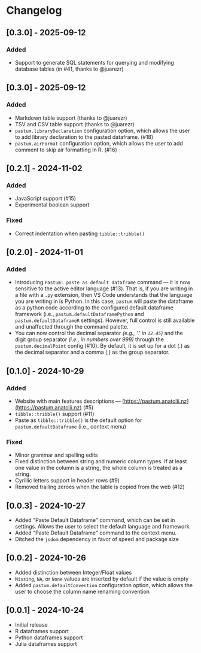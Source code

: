 # Changelog

<!-- Check [Keep a Changelog](http://keepachangelog.com/) for recommendations on how to structure this file. -->

## [0.3.0] - 2025-09-12

### Added
- Support to generate SQL statements for querying and modifying database tables (in #41, thanks to @juarezr)

## [0.3.0] - 2025-09-12

### Added

- Markdown table support (thanks to @juarezr)
- TSV and CSV table support (thanks to @juarezr)
- `pastum.libraryDeclaration` configuration option, which allows the user to add library declaration to the pasted dataframe. (#18)
- `pastum.airFormat` configuration option, which allows the user to add comment to skip air formatting in R. (#16)

## [0.2.1] - 2024-11-02

### Added

- JavaScript support (#15)
- Experimental boolean support

### Fixed

- Correct indentation when pasting `tibble::tribble()`

## [0.2.0] - 2024-11-01

### Added

- Introducing `Pastum: paste as default dataframe` command — it is now sensitive to the active editor language (#13). That is, if you are writing in a file with a `.py` extension, then VS Code understands that the language you are writing in is Python. In this case, `pastum` will paste the dataframe as a python code according to the configured default dataframe framework (i.e., `pastum.defaultDataframePython` and `pastum.defaultDataframeR` settings). However, full control is still available and unaffected through the command palette.
- You can now control the decimal separator _(e.g., '.' in `12.45`)_ and the digit group separator _(i.e., in numbers over 999)_ through the `pastum.decimalPoint` config (#10). By default, it is set up for a dot (.) as the decimal separator and a comma (,) as the group separator.

## [0.1.0] - 2024-10-29

### Added

- Website with main features descriptions — [https://pastum.anatolii.nz](https://pastum.anatolii.nz) (#5)
- `tibble::tribble()` support (#11)
- Paste as `tibble::tribble()` is the default option for `pastum.defaultDataframe` (i.e., context menu)

### Fixed

- Minor grammar and spelling edits
- Fixed distinction between string and numeric column types. If at least one value in the column is a string, the whole column is treated as a string.
- Cyrillic letters support in header rows (#9)
- Removed trailing zeroes when the table is copied from the web (#12)

## [0.0.3] - 2024-10-27

- Added "Paste Default Dataframe" command, which can be set in settings. Allows the user to select the default language and framework.
- Added "Paste Default Dataframe" command to the context menu.
- Ditched the `jsdom` dependency in favor of speed and package size

## [0.0.2] - 2024-10-26

- Added distinction between Integer/Float values
- `Missing`, `NA`, or `None` values are inserted by default if the value is empty
- Added `pastum.defaultConvention` configuration option, which allows the user to choose the column name renaming convention

## [0.0.1] - 2024-10-24

- Initial release
- R dataframes support
- Python dataframes support
- Julia dataframes support
